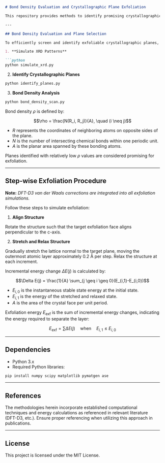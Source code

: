 ````markdown
# Bond Density Evaluation and Crystallographic Plane Exfoliation

This repository provides methods to identify promising crystallographic planes for exfoliation in non-van der Waals (non-vdW) bulk materials by evaluating bond density and systematically performing structural exfoliation simulations.

---

## Bond Density Evaluation and Plane Selection

To efficiently screen and identify exfoliable crystallographic planes, the following steps are employed:

1. **Simulate XRD Patterns**

```python
python simulate_xrd.py
````

2. **Identify Crystallographic Planes**

```bash
python identify_planes.py
```

3. **Bond Density Analysis**

```bash
python bond_density_scan.py
```

Bond density $\rho$ is defined by:

```math
\rho = \frac{N(R_i, R_j)}{A}, \quad (i \neq j)
```

* $R$ represents the coordinates of neighboring atoms on opposite sides of the plane.
* $N$ is the number of intersecting chemical bonds within one periodic unit.
* $A$ is the planar area spanned by these bonding atoms.

Planes identified with relatively low $\rho$ values are considered promising for exfoliation.

---

## Step-wise Exfoliation Procedure

**Note:** *DFT-D3 van der Waals corrections are integrated into all exfoliation simulations.*

Follow these steps to simulate exfoliation:

1. **Align Structure**

Rotate the structure such that the target exfoliation face aligns perpendicular to the c-axis.

2. **Stretch and Relax Structure**

Gradually stretch the lattice normal to the target plane, moving the outermost atomic layer approximately 0.2 Å per step. Relax the structure at each increment.

Incremental energy change $\Delta E(j)$ is calculated by:

```math
\Delta E(j) = \frac{1}{A} \sum_{j \geq i \geq 0}(E_{i,1}-E_{i,0})
```

* $E_{i,0}$ is the instantaneous stable state energy at the initial state.
* $E_{i,1}$ is the energy of the stretched and relaxed state.
* $A$ is the area of the crystal face per unit period.

Exfoliation energy $E_{\text{exf}}$ is the sum of incremental energy changes, indicating the energy required to separate the layer:

```math
E_{\text{exf}} = \sum \Delta E(j) \quad \text{when} \quad E_{i,1} \leq E_{i,0}
```

---

## Dependencies

* Python 3.x
* Required Python libraries:

```bash
pip install numpy scipy matplotlib pymatgen ase
```

---

## References

The methodologies herein incorporate established computational techniques and energy calculations as referenced in relevant literature (DFT-D3, etc.). Ensure proper referencing when utilizing this approach in publications.

---

## License

This project is licensed under the MIT License.

```
```
